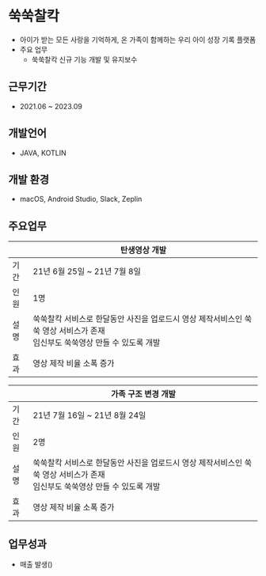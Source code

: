 # 쑥쑥찰칵
- 아이가 받는 모든 사랑을 기억하게, 온 가족이 함께하는 우리 아이 성장 기록 플랫폼
- 주요 업무
  - 쑥쑥찰칵 신규 기능 개발 및 유지보수

## 근무기간
- 2021.06 ~ 2023.09

## 개발언어
- JAVA, KOTLIN

## 개발 환경
- macOS, Android Studio, Slack, Zeplin

## 주요업무
  ||탄생영상 개발|
  |---|------|
  |기간|21년 6월 25일 ~ 21년 7월 8일|
  |인원|1명|
  |설명|쑥쑥찰칵 서비스로 한달동안 사진을 업로드시 영상 제작서비스인 쑥쑥 영상 서비스가 존재</br> 임신부도 쑥쑥영상 만들 수 있도록 개발|
  |효과|영상 제작 비율 소폭 증가|

  ||가족 구조 변경 개발|
  |---|------|
  |기간|21년 7월 16일 ~ 21년 8월 24일|
  |인원|2명|
  |설명|쑥쑥찰칵 서비스로 한달동안 사진을 업로드시 영상 제작서비스인 쑥쑥 영상 서비스가 존재</br> 임신부도 쑥쑥영상 만들 수 있도록 개발|
  |효과|영상 제작 비율 소폭 증가|

## 업무성과
 - 매출 발생()
